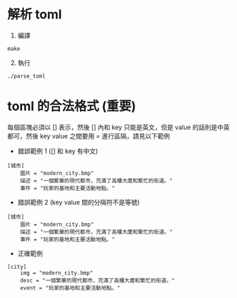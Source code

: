 # 解析 toml
1. 編譯
```
make
```
2. 執行
```
./parse_toml
```

# toml 的合法格式 (重要)
每個區塊必須以 [] 表示，然後 [] 內和 key 只能是英文，但是 value 的話則是中英都可，然後 key value 之間要用 = 進行區隔，請見以下範例
- 錯誤範例 1 ([] 和 key 有中文)
```
[城市]
    圖片 = "modern_city.bmp"
    描述 = "一個繁華的現代都市，充滿了高樓大廈和繁忙的街道。"
    事件 = "玩家的基地和主要活動地點。"
```
- 錯誤範例 2 (key value 間的分隔符不是等號)
```
[城市]
    圖片 = "modern_city.bmp"
    描述 = "一個繁華的現代都市，充滿了高樓大廈和繁忙的街道。"
    事件 = "玩家的基地和主要活動地點。"
```
- 正確範例
```
[city]
    img = "modern_city.bmp"
    desc = "一個繁華的現代都市，充滿了高樓大廈和繁忙的街道。"
    event = "玩家的基地和主要活動地點。"
```
  
